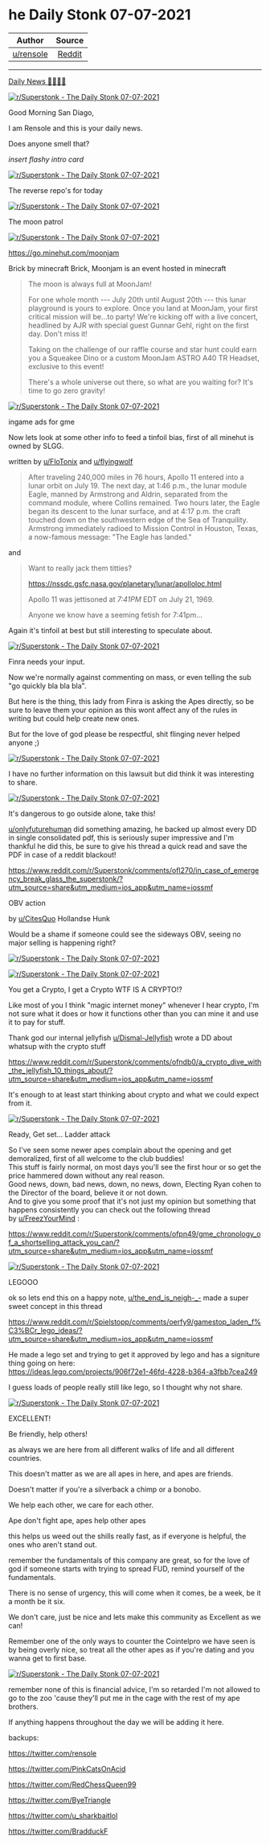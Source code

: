 he Daily Stonk 07-07-2021
=========================

| Author       | Source       | 
| :-------------: |:-------------:|
|  [u/rensole](https://www.reddit.com/user/rensole/) | [Reddit](https://www.reddit.com/r/Superstonk/comments/og3uqf/the_daily_stonk_07072021/) | 

---


[Daily News 🦍💎🙌🚀](https://www.reddit.com/r/Superstonk/search?q=flair_name%3A%22Daily%20News%20%F0%9F%A6%8D%F0%9F%92%8E%F0%9F%99%8C%F0%9F%9A%80%22&restrict_sr=1)

[![r/Superstonk - The Daily Stonk 07-07-2021](https://preview.redd.it/zytbef77fy971.png?width=1600&format=png&auto=webp&s=477dda9b2535049db4d0bee5c0a27c5f96c16a9e)](https://preview.redd.it/zytbef77fy971.png?width=1600&format=png&auto=webp&s=477dda9b2535049db4d0bee5c0a27c5f96c16a9e)

Good Morning San Diago,

I am Rensole and this is your daily news.

Does anyone smell that?

*insert flashy intro card*

[![r/Superstonk - The Daily Stonk 07-07-2021](https://preview.redd.it/a52ksqs8fy971.png?width=680&format=png&auto=webp&s=d36e3553d83cd303505b3d221fa7fb075b182221)](https://preview.redd.it/a52ksqs8fy971.png?width=680&format=png&auto=webp&s=d36e3553d83cd303505b3d221fa7fb075b182221)

The reverse repo's for today

[![r/Superstonk - The Daily Stonk 07-07-2021](https://preview.redd.it/gzhjoz7lfy971.png?width=960&format=png&auto=webp&s=d27a2d7e447324c2f2a7cfccb5f927900ce34545)](https://preview.redd.it/gzhjoz7lfy971.png?width=960&format=png&auto=webp&s=d27a2d7e447324c2f2a7cfccb5f927900ce34545)

The moon patrol

[![r/Superstonk - The Daily Stonk 07-07-2021](https://preview.redd.it/japxpopvfy971.png?width=1440&format=png&auto=webp&s=8f879c48b7f20e068f58de9366e84ddb13013442)](https://preview.redd.it/japxpopvfy971.png?width=1440&format=png&auto=webp&s=8f879c48b7f20e068f58de9366e84ddb13013442)

<https://go.minehut.com/moonjam>

Brick by minecraft Brick, Moonjam is an event hosted in minecraft

> The moon is always full at MoonJam!
>
> For one whole month --- July 20th until August 20th --- this lunar playground is yours to explore. Once you land at MoonJam, your first critical mission will be...to party! We're kicking off with a live concert, headlined by AJR with special guest Gunnar Gehl, right on the first day. Don't miss it!
>
> Taking on the challenge of our raffle course and star hunt could earn you a Squeakee Dino or a custom MoonJam ASTRO A40 TR Headset, exclusive to this event!
>
> There's a whole universe out there, so what are you waiting for? It's time to go zero gravity!

[![r/Superstonk - The Daily Stonk 07-07-2021](https://preview.redd.it/g2aa1uyagy971.png?width=1536&format=png&auto=webp&s=641671be687f45e6192930a4e28a2dff4a5f41ae)](https://preview.redd.it/g2aa1uyagy971.png?width=1536&format=png&auto=webp&s=641671be687f45e6192930a4e28a2dff4a5f41ae)

ingame ads for gme

Now lets look at some other info to feed a tinfoil bias, first of all minehut is owned by SLGG.

written by [u/FloTonix](https://www.reddit.com/u/FloTonix/) and [u/flyingwolf](https://www.reddit.com/u/flyingwolf/)

> After traveling 240,000 miles in 76 hours, Apollo 11 entered into a lunar orbit on July 19. The next day, at 1:46 p.m., the lunar module Eagle, manned by Armstrong and Aldrin, separated from the command module, where Collins remained. Two hours later, the Eagle began its descent to the lunar surface, and at 4:17 p.m. the craft touched down on the southwestern edge of the Sea of Tranquility. Armstrong immediately radioed to Mission Control in Houston, Texas, a now-famous message: "The Eagle has landed."

and

> Want to really jack them titties?
>
> <https://nssdc.gsfc.nasa.gov/planetary/lunar/apolloloc.html>
>
> Apollo 11 was jettisoned at *7:41PM* EDT on July 21, 1969.
>
> Anyone we know have a seeming fetish for 7:41pm...

Again it's tinfoil at best but still interesting to speculate about.

[![r/Superstonk - The Daily Stonk 07-07-2021](https://preview.redd.it/onx2o0g3hy971.png?width=640&format=png&auto=webp&s=bcf12ecc681773433a464bd2fcc01f57350acf0d)](https://preview.redd.it/onx2o0g3hy971.png?width=640&format=png&auto=webp&s=bcf12ecc681773433a464bd2fcc01f57350acf0d)

Finra needs your input.

Now we're normally against commenting on mass, or even telling the sub "go quickly bla bla bla".

But here is the thing, this lady from Finra is asking the Apes directly, so be sure to leave them your opinion as this wont affect any of the rules in writing but could help create new ones.

But for the love of god please be respectful, shit flinging never helped anyone ;)

[![r/Superstonk - The Daily Stonk 07-07-2021](https://preview.redd.it/7t8oeevxhy971.png?width=640&format=png&auto=webp&s=373a8cd45f01fbee608d126675ae6ad83387fe3f)](https://preview.redd.it/7t8oeevxhy971.png?width=640&format=png&auto=webp&s=373a8cd45f01fbee608d126675ae6ad83387fe3f)

I have no further information on this lawsuit but did think it was interesting to share.

[![r/Superstonk - The Daily Stonk 07-07-2021](https://preview.redd.it/k4ysve3viy971.png?width=571&format=png&auto=webp&s=c5ba470776673b39773162d9589367b3c77e0179)](https://preview.redd.it/k4ysve3viy971.png?width=571&format=png&auto=webp&s=c5ba470776673b39773162d9589367b3c77e0179)

It's dangerous to go outside alone, take this!

[u/onlyfuturehuman](https://www.reddit.com/u/onlyfuturehuman/) did something amazing, he backed up almost every DD in single consolidated pdf, this is seriously super impressive and I'm thankful he did this, be sure to give his thread a quick read and save the PDF in case of a reddit blackout!

<https://www.reddit.com/r/Superstonk/comments/ofl270/in_case_of_emergency_break_glass_the_superstonk/?utm_source=share&utm_medium=ios_app&utm_name=iossmf>

OBV action

by [u/CitesQuo](https://www.reddit.com/u/CitesQuo/) Hollandse Hunk

Would be a shame if someone could see the sideways OBV, seeing no major selling is happening right?

[![r/Superstonk - The Daily Stonk 07-07-2021](https://preview.redd.it/2yjyacttiy971.png?width=960&format=png&auto=webp&s=d1ea3297575ccf2bd5d5cd65a6e9f63e04ccd703)](https://preview.redd.it/2yjyacttiy971.png?width=960&format=png&auto=webp&s=d1ea3297575ccf2bd5d5cd65a6e9f63e04ccd703)

[![r/Superstonk - The Daily Stonk 07-07-2021](https://preview.redd.it/7h06u3tcjy971.png?width=320&format=png&auto=webp&s=34f377939acd544bc4383cd800dacc1334e8c4f2)](https://preview.redd.it/7h06u3tcjy971.png?width=320&format=png&auto=webp&s=34f377939acd544bc4383cd800dacc1334e8c4f2)

You get a Crypto, I get a Crypto WTF IS A CRYPTO!?

Like most of you I think "magic internet money" whenever I hear crypto, I'm not sure what it does or how it functions other than you can mine it and use it to pay for stuff.

Thank god our internal jellyfish [u/Dismal-Jellyfish](https://www.reddit.com/u/Dismal-Jellyfish/) wrote a DD about whatsup with the crypto stuff

<https://www.reddit.com/r/Superstonk/comments/ofndb0/a_crypto_dive_with_the_jellyfish_10_things_about/?utm_source=share&utm_medium=ios_app&utm_name=iossmf>

It's enough to at least start thinking about crypto and what we could expect from it.

[![r/Superstonk - The Daily Stonk 07-07-2021](https://preview.redd.it/3s0vxidrjy971.png?width=550&format=png&auto=webp&s=12268bfcd064abb2c0bbe4145bfc3541d46fcdd2)](https://preview.redd.it/3s0vxidrjy971.png?width=550&format=png&auto=webp&s=12268bfcd064abb2c0bbe4145bfc3541d46fcdd2)

Ready, Get set... Ladder attack

So I've seen some newer apes complain about the opening and get demoralized, first of all welcome to the club buddies!\
This stuff is fairly normal, on most days you'll see the first hour or so get the price hammered down without any real reason.\
Good news, down, bad news, down, no news, down, Electing Ryan cohen to the Director of the board, believe it or not down.\
And to give you some proof that it's not just my opinion but something that happens consistently you can check out the following thread by [u/FreezYourMind](https://www.reddit.com/u/FreezYourMind/) :

<https://www.reddit.com/r/Superstonk/comments/ofpn49/gme_chronology_of_a_shortselling_attack_you_can/?utm_source=share&utm_medium=ios_app&utm_name=iossmf>

[![r/Superstonk - The Daily Stonk 07-07-2021](https://preview.redd.it/2u1c2mtpky971.png?width=950&format=png&auto=webp&s=bf80d84292e1041e5a63d563afc25f9208db468d)](https://preview.redd.it/2u1c2mtpky971.png?width=950&format=png&auto=webp&s=bf80d84292e1041e5a63d563afc25f9208db468d)

LEGOOO

ok so lets end this on a happy note, [u/the_end_is_neigh-_-](https://www.reddit.com/u/the_end_is_neigh-_-/) made a super sweet concept in this thread

<https://www.reddit.com/r/Spielstopp/comments/oerfy9/gamestop_laden_f%C3%BCr_lego_ideas/?utm_source=share&utm_medium=ios_app&utm_name=iossmf>

He made a lego set and trying to get it approved by lego and has a signiture thing going on here:\
<https://ideas.lego.com/projects/906f72e1-46fd-4228-b364-a3fbb7cea249>

I guess loads of people really still like lego, so I thought why not share.

[![r/Superstonk - The Daily Stonk 07-07-2021](https://preview.redd.it/zrijrel2ly971.png?width=554&format=png&auto=webp&s=e338d58fff8196406519206953e588d816c32418)](https://preview.redd.it/zrijrel2ly971.png?width=554&format=png&auto=webp&s=e338d58fff8196406519206953e588d816c32418)

EXCELLENT!

Be friendly, help others!

as always we are here from all different walks of life and all different countries.

This doesn't matter as we are all apes in here, and apes are friends.

Doesn't matter if you're a silverback a chimp or a bonobo.

We help each other, we care for each other.

Ape don't fight ape, apes help other apes

this helps us weed out the shills really fast, as if everyone is helpful, the ones who aren't stand out.

remember the fundamentals of this company are great, so for the love of god if someone starts with trying to spread FUD, remind yourself of the fundamentals.

There is no sense of urgency, this will come when it comes, be a week, be it a month be it six.

We don't care, just be nice and lets make this community as Excellent as we can!

Remember one of the only ways to counter the Cointelpro we have seen is by being overly nice, so treat all the other apes as if you're dating and you wanna get to first base.

[![r/Superstonk - The Daily Stonk 07-07-2021](https://preview.redd.it/t8rvwnz4ly971.png?width=400&format=png&auto=webp&s=e595f3f0347e976da97b106b16db3eff08b33809)](https://preview.redd.it/t8rvwnz4ly971.png?width=400&format=png&auto=webp&s=e595f3f0347e976da97b106b16db3eff08b33809)

remember none of this is financial advice, I'm so retarded I'm not allowed to go to the zoo 'cause they'll put me in the cage with the rest of my ape brothers.

If anything happens throughout the day we will be adding it here.

backups:

<https://twitter.com/rensole>

<https://twitter.com/PinkCatsOnAcid>

<https://twitter.com/RedChessQueen99>

<https://twitter.com/ByeTriangle>

<https://twitter.com/u_sharkbaitlol>

<https://twitter.com/BradduckF>
